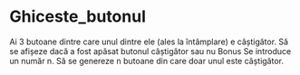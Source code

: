 # Ghiceste_butonul
Ai 3 butoane dintre care unul dintre ele (ales la întâmplare) e câștigător. Să se afișeze dacă a fost apăsat butonul câștigător sau nu  Bonus Se introduce un număr n. Să se genereze n butoane din care doar unul este câștigător.

